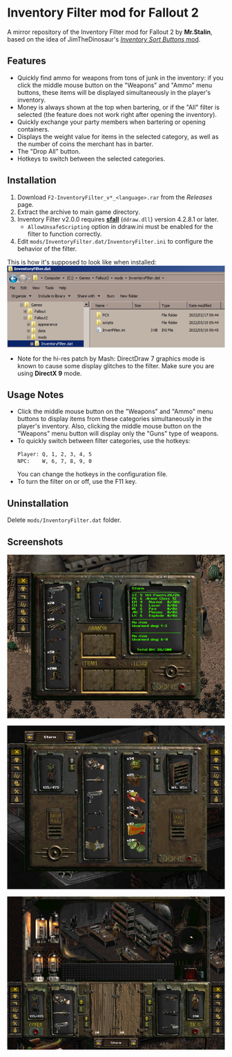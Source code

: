 # Inventory Filter mod for Fallout 2

A mirror repository of the Inventory Filter mod for Fallout 2 by **Mr.Stalin**, based on the idea of JimTheDinosaur's [_Inventory Sort Buttons_ mod](https://www.nma-fallout.com/threads/inventory-sort-buttons-mod.203180).

## Features
* Quickly find ammo for weapons from tons of junk in the inventory: if you click the middle mouse button on the "Weapons" and "Ammo" menu buttons, these items will be displayed simultaneously in the player's inventory.
* Money is always shown at the top when bartering, or if the "All" filter is selected (the feature does not work right after opening the inventory).
* Quickly exchange your party members when bartering or opening containers.
* Displays the weight value for items in the selected category, as well as the number of coins the merchant has in barter.
* The "Drop All" button.
* Hotkeys to switch between the selected categories.

## Installation
1. Download `F2-InventoryFilter_v*_<language>.rar` from the _Releases_ page.
2. Extract the archive to main game directory.
3. Inventory Filter v2.0.0 requires [**sfall**](https://github.com/phobos2077/sfall) (`ddraw.dll`) version 4.2.8.1 or later.
   * `AllowUnsafeScripting` option in ddraw.ini must be enabled for the filter to function correctly.
4. Edit `mods/InventoryFilter.dat/InventoryFilter.ini` to configure the behavior of the filter.

This is how it's supposed to look like when installed:
![installed](pics/installed.png)

* Note for the hi-res patch by Mash: DirectDraw 7 graphics mode is known to cause some display glitches to the filter. Make sure you are using **DirectX 9** mode.

## Usage Notes
* Click the middle mouse button on the "Weapons" and "Ammo" menu buttons to display items from these categories simultaneously in the player's inventory. Also, clicking the middle mouse button on the "Weapons" menu button will display only the "Guns" type of weapons.
* To quickly switch between filter categories, use the hotkeys:
  ```
  Player: Q, 1, 2, 3, 4, 5
  NPC:    W, 6, 7, 8, 9, 0
  ```
  You can change the hotkeys in the configuration file.
* To turn the filter on or off, use the F11 key.

## Uninstallation
Delete `mods/InventoryFilter.dat` folder.

## Screenshots
![Player's inventory](pics/scr_player_inv.png)

![Opening containers](pics/scr_loot.png)

![Barter screen](pics/scr_barter.png)
